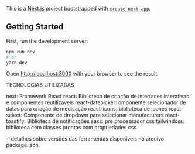 This is a [Next.js](https://nextjs.org/) project bootstrapped with [`create-next-app`](https://github.com/vercel/next.js/tree/canary/packages/create-next-app).

## Getting Started

First, run the development server:

```bash
npm run dev
# or
yarn dev
```

Open [http://localhost:3000](http://localhost:3000) with your browser to see the result.


TECNOLOGIAS UTILIZADAS

  next: Framework React
  react: Biblioteca de criação de interfaces interativas e componentes reutilizáveis
  react-datepicker: omponente selecionador de datas para criação de medicação
  react-icons: biblioteca de icones
  react-select: Componente de dropdown para selecionar manufacturers
  react-toastify: Biblioteca de notificações
  sass: pre processador css
  tailwindcss: biblioteca com classes prontas com propriedades css

  --detalhes sobre versões das ferramentas disponiveis no arquivo package.json.
